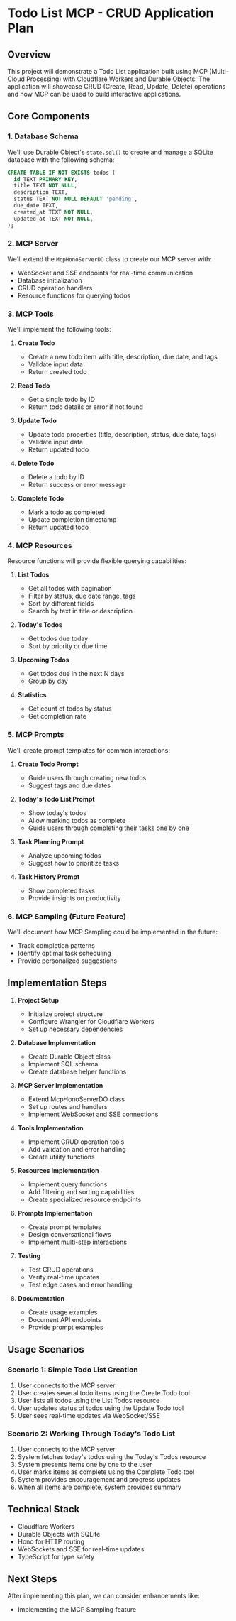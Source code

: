 # Todo List MCP - CRUD Application Plan

## Overview

This project will demonstrate a Todo List application built using MCP (Multi-Cloud Processing) with Cloudflare Workers and Durable Objects. The application will showcase CRUD (Create, Read, Update, Delete) operations and how MCP can be used to build interactive applications.

## Core Components

### 1. Database Schema

We'll use Durable Object's `state.sql()` to create and manage a SQLite database with the following schema:

```sql
CREATE TABLE IF NOT EXISTS todos (
  id TEXT PRIMARY KEY,
  title TEXT NOT NULL,
  description TEXT,
  status TEXT NOT NULL DEFAULT 'pending',
  due_date TEXT,
  created_at TEXT NOT NULL,
  updated_at TEXT NOT NULL,
);
```

### 2. MCP Server

We'll extend the `McpHonoServerDO` class to create our MCP server with:
- WebSocket and SSE endpoints for real-time communication
- Database initialization
- CRUD operation handlers
- Resource functions for querying todos

### 3. MCP Tools

We'll implement the following tools:

1. **Create Todo**
   - Create a new todo item with title, description, due date, and tags
   - Validate input data
   - Return created todo

2. **Read Todo**
   - Get a single todo by ID
   - Return todo details or error if not found

3. **Update Todo**
   - Update todo properties (title, description, status, due date, tags)
   - Validate input data
   - Return updated todo

4. **Delete Todo**
   - Delete a todo by ID
   - Return success or error message

5. **Complete Todo**
   - Mark a todo as completed
   - Update completion timestamp
   - Return updated todo

### 4. MCP Resources

Resource functions will provide flexible querying capabilities:

1. **List Todos**
   - Get all todos with pagination
   - Filter by status, due date range, tags
   - Sort by different fields
   - Search by text in title or description

2. **Today's Todos**
   - Get todos due today
   - Sort by priority or due time

3. **Upcoming Todos**
   - Get todos due in the next N days
   - Group by day

4. **Statistics**
   - Get count of todos by status
   - Get completion rate

### 5. MCP Prompts

We'll create prompt templates for common interactions:

1. **Create Todo Prompt**
   - Guide users through creating new todos
   - Suggest tags and due dates

2. **Today's Todo List Prompt**
   - Show today's todos
   - Allow marking todos as complete
   - Guide users through completing their tasks one by one

3. **Task Planning Prompt**
   - Analyze upcoming todos
   - Suggest how to prioritize tasks

4. **Task History Prompt**
   - Show completed tasks
   - Provide insights on productivity

### 6. MCP Sampling (Future Feature)

We'll document how MCP Sampling could be implemented in the future:

- Track completion patterns
- Identify optimal task scheduling
- Provide personalized suggestions

## Implementation Steps

1. **Project Setup**
   - Initialize project structure
   - Configure Wrangler for Cloudflare Workers
   - Set up necessary dependencies

2. **Database Implementation**
   - Create Durable Object class
   - Implement SQL schema
   - Create database helper functions

3. **MCP Server Implementation**
   - Extend McpHonoServerDO class
   - Set up routes and handlers
   - Implement WebSocket and SSE connections

4. **Tools Implementation**
   - Implement CRUD operation tools
   - Add validation and error handling
   - Create utility functions

5. **Resources Implementation**
   - Implement query functions
   - Add filtering and sorting capabilities
   - Create specialized resource endpoints

6. **Prompts Implementation**
   - Create prompt templates
   - Design conversational flows
   - Implement multi-step interactions

7. **Testing**
   - Test CRUD operations
   - Verify real-time updates
   - Test edge cases and error handling

8. **Documentation**
   - Create usage examples
   - Document API endpoints
   - Provide prompt examples

## Usage Scenarios

### Scenario 1: Simple Todo List Creation

1. User connects to the MCP server
2. User creates several todo items using the Create Todo tool
3. User lists all todos using the List Todos resource
4. User updates status of todos using the Update Todo tool
5. User sees real-time updates via WebSocket/SSE

### Scenario 2: Working Through Today's Todo List

1. User connects to the MCP server
2. System fetches today's todos using the Today's Todos resource
3. System presents items one by one to the user
4. User marks items as complete using the Complete Todo tool
5. System provides encouragement and progress updates
6. When all items are complete, system provides summary

## Technical Stack

- Cloudflare Workers
- Durable Objects with SQLite
- Hono for HTTP routing
- WebSockets and SSE for real-time updates
- TypeScript for type safety

## Next Steps

After implementing this plan, we can consider enhancements like:
- Implementing the MCP Sampling feature 